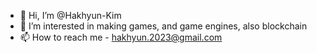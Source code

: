 - 👋 Hi, I’m @Hakhyun-Kim
- 👀 I’m interested in making games, and game engines, also blockchain
- 📫 How to reach me  - hakhyun.2023@gmail.com

<!---
Hakhyun-Kim/Hakhyun-Kim is a ✨ special ✨ repository because its `README.md` (this file) appears on your GitHub profile.
You can click the Preview link to take a look at your changes.
--->
